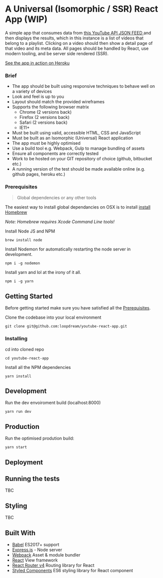# A Universal  (Isomorphic / SSR) React App (WIP)
>
A simple app that consumes data from [this YouTube API  JSON FEED ](https://www.googleapis.com/youtube/v3/playlistItems?part=snippet,contentDetails,status&maxResults=10&playlistId=PLSi28iDfECJPJYFA4wjlF5KUucFvc0qbQ&key=AIzaSyCuv_16onZRx3qHDStC-FUp__A6si-fStw)  and then displays the results, which in this instance is a list of videos that belong to a playlist. Clicking on a video should then show a detail page of that video and its meta data. All pages should be handled by React, use modern  tooling, and be server side rendered (SSR).

[See the app in action on Heroku](https://beyond-youtube-react-app.herokuapp.com/video/X0qwQqwKLlM)
###  Brief
* The app should be built using responsive techniques to behave well on a variety of devices
* Look and feel is up to you
* Layout should match the provided wireframes
* Supports the following browser matrix
  * Chrome (2 versions back)
  * Firefox (2 versions back)
  * Safari (2 versions back)
  * IE11+
* Must be built using valid, accessible HTML, CSS and JavaScript
* Must be built as an Isomorphic (Universal) React application
* The app must be highly optimised
* Use a build tool e.g. Webpack, Gulp to manage bundling of assets
* Ensure all components are correctly tested
* Work to be hosted on your GIT repository of choice (github, bitbucket etc.)
* A running version of the test should be made available online (e.g. github pages, heroku etc.)



### Prerequisites
>Global dependencies or any other tools

The easiest way to install global dependancies on OSX is to install [install Homebrew](https://brew.sh/) 

*Note: Homebrew requires Xcode Command Line tools!* 


Install Node JS and NPM 

```sh
brew install node
```

Install Nodemon for automatically restarting the node server in development.

```shell
npm i -g nodemon
```

Install yarn and lol at the irony of it all.

```shell
npm i -g yarn 
```



## Getting Started

Before getting started make sure you have satisfied all the [Prerequisites](#prerequisites).


Clone the codebase into your local environment 


```shell
git clone git@github.com:loopdream/youtube-react-app.git
```


### Installing

cd into cloned repo
```shell
cd youtube-react-app
```

Install all the NPM dependencies

```shell
yarn install 
```

## Development


Run the dev envoiroment build (localhost:8000) 

```shell
yarn run dev
```


## Production 

Run the optimised prodution build:  

```shell
yarn start
```


## Deployment



## Running the tests

TBC

## Styling

TBC





## Built With

* [Babel](https://babeljs.io) ES2017+ support 
* [Express.js](https://expressjs.com/) - Node server
* [Webpack](https://webpack.js.org/) Asset & module bundler
* [React](https://reactjs.org/) View framework
* [React Router v4](https://reacttraining.com/react-router/) Routing library for React 
* [Styled Components](https://www.styled-components.com/) ES6 styling library for React component


 